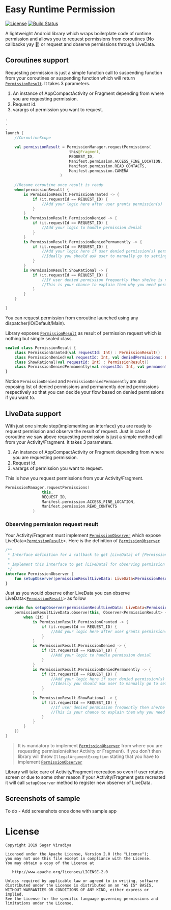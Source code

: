 # Easy Runtime Permission
[![License](https://img.shields.io/badge/License-Apache%202.0-blue.svg)](https://github.com/sagar-viradiya/livedata-permission/blob/master/LICENSE) [![Build Status](https://travis-ci.com/sagar-viradiya/livedata-permission.svg?token=VppdY5VoQBEp72REmqxi&branch=master)](https://travis-ci.com/sagar-viradiya/livedata-permission)

A lightweight Android library which wraps boilerplate code of runtime permission and allows you to request permissions from coroutines (No callbacks yay :tada:) or request and observe permissions through LiveData.

## Coroutines support
Requesting permission is just a simple function call to suspending function from your coroutines or suspending function which will return [`PermissionResult`](). It takes 3 parameters.
1. An instance of AppCompactActivity or Fragment depending from where you are requesting permission.
2. Request id.
3. varargs of permission you want to request.

```kotlin
.
.
.
launch {
    //CoroutineScope

    val permissionResult = PermissionManager.requestPermissions(           //Suspends the coroutine
                            this@Fragment,                                  
                            REQUEST_ID,
                            Manifest.permission.ACCESS_FINE_LOCATION,
                            Manifest.permission.READ_CONTACTS,
                            Manifest.permission.CAMERA
                        )
                        
    //Resume coroutine once result is ready
    when(permissionResult) {
        is PermissionResult.PermissionGranted -> {
            if (it.requestId == REQUEST_ID) {
                //Add your logic here after user grants permission(s)
            }
        }
        is PermissionResult.PermissionDenied -> {
            if (it.requestId == REQUEST_ID) {
                //Add your logic to handle permission denial
            }
        }
        is PermissionResult.PermissionDeniedPermanently -> {
            if (it.requestId == REQUEST_ID) {
                //Add your logic here if user denied permission(s) permanently.
                //Ideally you should ask user to manually go to settings and enable permission(s)
            }
        }
        is PermissionResult.ShowRational -> {
            if (it.requestId == REQUEST_ID) {
                //If user denied permission frequently then she/he is not clear about why you are asking this permission.
                //This is your chance to explain them why you need permission.
            }
        }
    }

}
```
You can request permission from coroutine launched using any dispatcher(IO/Default/Main).

Library exposes [`PermissionResult`]() as result of permission request which is nothing but simple sealed class.
```kotlin
sealed class PermissionResult {
    class PermissionGranted(val requestId: Int) : PermissionResult()
    class PermissionDenied(val requestId: Int, val deniedPermissions: List<String>) : PermissionResult()
    class ShowRational(val requestId: Int) : PermissionResult()
    class PermissionDeniedPermanently(val requestId: Int, val permanentlyDeniedPermissions: List<String>) : PermissionResult()
}
```
Notice `PermissionDenied` and `PermissionDeniedPermanently` are also exposing list of denied permissions and permanently denied permissions respectively so that you can decide your flow based on denied permissions if you want to.

## LiveData support
With just one simple step(implementing an interface) you are ready to request permission and observe the result of request.
Just in case of coroutine we saw above requesting permission is just a simple method call from your Activity/Fragment. It takes 3 parameters.
1. An instance of AppCompactActivity or Fragment depending from where you are requesting permission.
2. Request id.
3. varargs of permission you want to request.

This is how you request permissions from your Activity/Fragment.
```kotlin
PermissionManager.requestPermissions(
                this,
                REQUEST_ID,
                Manifest.permission.ACCESS_FINE_LOCATION,
                Manifest.permission.READ_CONTACTS
            )
```

### Observing permission request result
Your Activity/Fragment must implement [`PermissionObserver`](livedatapermission/src/main/java/com/example/livedatapermission/PermissionManager.kt) which expose LiveData<[`PermissionResult`]()>. Here is the definition of [`PermissionObserver`](livedatapermission/src/main/java/com/example/livedatapermission/PermissionManager.kt)
```kotlin
/**
 * Interface definition for a callback to get [LiveData] of [PermissionResult]
 *
 * Implement this interface to get [LiveData] for observing permission request result.
 */
interface PermissionObserver {
    fun setupObserver(permissionResultLiveData: LiveData<PermissionResult>)
}
```
Just as you would observe other LiveData you can observe LiveData<[`PermissionResult`]()> as follow
```kotlin
override fun setupObserver(permissionResultLiveData: LiveData<PermissionResult>) {
    permissionResultLiveData.observe(this, Observer<PermissionResult> {
        when (it) {
            is PermissionResult.PermissionGranted -> {
                if (it.requestId == REQUEST_ID) {
                    //Add your logic here after user grants permission(s)
                }
            }
            is PermissionResult.PermissionDenied -> {
                if (it.requestId == REQUEST_ID) {
                    //Add your logic to handle permission denial
                }
            }
            is PermissionResult.PermissionDeniedPermanently -> {
                if (it.requestId == REQUEST_ID) {
                    //Add your logic here if user denied permission(s) permanently.
                    //Ideally you should ask user to manually go to settings and enable permission(s)
                }
            }
            is PermissionResult.ShowRational -> {
                if (it.requestId == REQUEST_ID) {
                    //If user denied permission frequently then she/he is not clear about why you are asking this permission.
                    //This is your chance to explain them why you need permission.
                }
            }
        }
    })
}
```
> It is mandatory to implement [`PermissionObserver`](livedatapermission/src/main/java/com/example/livedatapermission/PermissionManager.kt) from where you are requesting permission(either Activity or Fragment).
If you don't then library will throw `IllegalArgumentException` stating that you have to implement [`PermissionObserver`](livedatapermission/src/main/java/com/example/livedatapermission/PermissionManager.kt)

Library will take care of Activity/Fragment recreation so even if user rotates screen or due to some other reason if your Activity/Fragment gets recreated it will call `setupObserver` method to register new observer of LiveData.

## Screenshots of sample
To do - Add screenshots once done with sample app

# License

```
Copyright 2019 Sagar Viradiya

Licensed under the Apache License, Version 2.0 (the "License");
you may not use this file except in compliance with the License.
You may obtain a copy of the License at

   http://www.apache.org/licenses/LICENSE-2.0

Unless required by applicable law or agreed to in writing, software
distributed under the License is distributed on an "AS IS" BASIS,
WITHOUT WARRANTIES OR CONDITIONS OF ANY KIND, either express or implied.
See the License for the specific language governing permissions and
limitations under the License.
```
